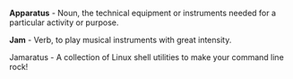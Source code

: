 **Apparatus** - Noun, the technical equipment or instruments needed for a particular activity or purpose.

**Jam** - Verb, to play musical instruments with great intensity.

Jamaratus - A collection of Linux shell utilities to make your command line rock!


